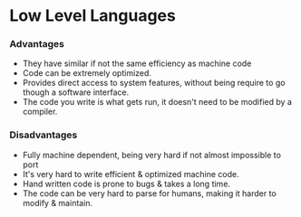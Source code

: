 # Low Level Languages
### Advantages
- They have similar if not the same efficiency as machine code
- Code can be extremely optimized.
- Provides direct access to system features, without being require to go though a software interface.
- The code you write is what gets run, it doesn't need to be modified by a compiler.

### Disadvantages
- Fully machine dependent, being very hard if not almost impossible to port
- It's very hard to write efficient & optimized machine code.
- Hand written code is prone to bugs & takes a long time.
- The code can be very hard to parse for humans, making it harder to modify & maintain.